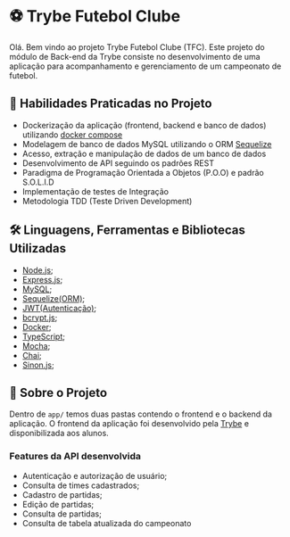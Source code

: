 # :soccer: Trybe Futebol Clube

Olá. Bem vindo ao projeto Trybe Futebol Clube (TFC). Este projeto do módulo de Back-end da Trybe consiste no desenvolvimento de uma aplicação para acompanhamento e gerenciamento de um campeonato de futebol.

## :rocket: Habilidades Praticadas no Projeto
- Dockerização da aplicação (frontend, backend e banco de dados) utilizando [docker compose](https://docs.docker.com/compose/)
- Modelagem de banco de dados MySQL utilizando o ORM [Sequelize](https://sequelize.org/)
- Acesso, extração e manipulação de dados de um banco de dados
- Desenvolvimento de API seguindo os padrões REST 
- Paradigma de Programação Orientada a Objetos (P.O.O) e padrão S.O.L.I.D
- Implementação de testes de Integração
- Metodologia TDD (Teste Driven Development)

## 🛠️ Linguagens, Ferramentas e Bibliotecas Utilizadas
-   [Node.js](https://nodejs.org/en/);
-   [Express.js](https://expressjs.com/);
-   [MySQL](https://www.mysql.com/);
-   [Sequelize(ORM)](https://sequelize.org/);
-   [JWT(Autenticação)](https://jwt.io/);
-   [bcrypt.js](https://github.com/kelektiv/node.bcrypt.js#readme);
-   [Docker](https://www.docker.com/);
-   [TypeScript](https://www.typescriptlang.org/);
-   [Mocha](https://mochajs.org/);
-   [Chai](https://www.chaijs.com/);
-   [Sinon.js](https://sinonjs.org/);

## :book: Sobre o Projeto
Dentro de `app/` temos duas pastas contendo o frontend e o backend da aplicação. 
O frontend da aplicação foi desenvolvido pela [Trybe](https://www.betrybe.com/) e disponibilizada aos alunos.
### Features da API desenvolvida
- Autenticação e autorização de usuário;
- Consulta de times cadastrados;
- Cadastro de partidas;
- Edição de partidas;
- Consulta de partidas;
- Consulta de tabela atualizada do campeonato
